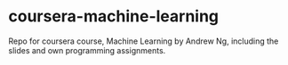 # coursera-machine-learning
Repo for coursera course, Machine Learning by Andrew Ng, including the slides and own programming assignments.
